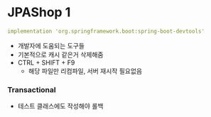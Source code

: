 # JPAShop 1

```yml
implementation 'org.springframework.boot:spring-boot-devtools'
```

- 개발자에 도움되는 도구들
- 기본적으로 캐시 같은거 삭제해줌
- CTRL + SHIFT + F9
  - 해당 파일만 리컴파일, 서버 재시작 필요없음

### Transactional

- 테스트 클래스에도 작성해야 롤백
